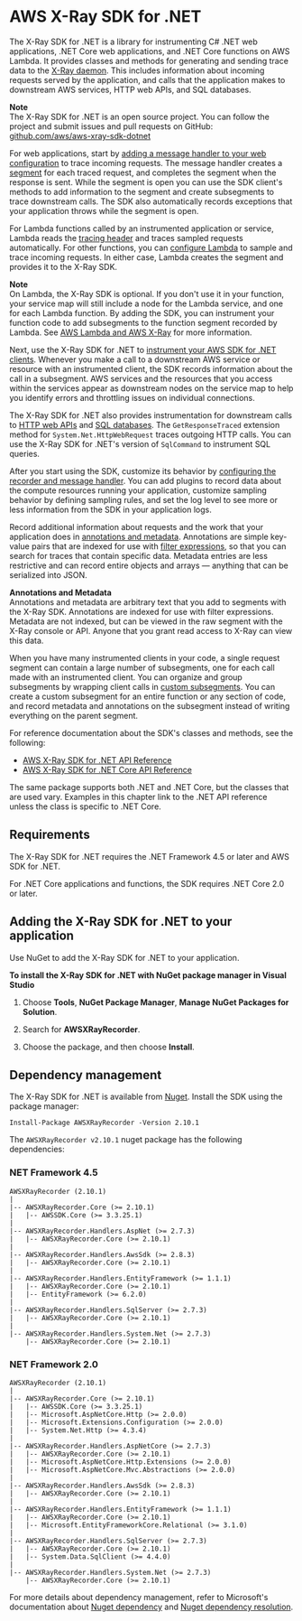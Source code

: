 # AWS X\-Ray SDK for \.NET<a name="xray-sdk-dotnet"></a>

The X\-Ray SDK for \.NET is a library for instrumenting C\# \.NET web applications, \.NET Core web applications, and \.NET Core functions on AWS Lambda\. It provides classes and methods for generating and sending trace data to the [X\-Ray daemon](xray-daemon.md)\. This includes information about incoming requests served by the application, and calls that the application makes to downstream AWS services, HTTP web APIs, and SQL databases\.

**Note**  
The X\-Ray SDK for \.NET is an open source project\. You can follow the project and submit issues and pull requests on GitHub: [github\.com/aws/aws\-xray\-sdk\-dotnet](https://github.com/aws/aws-xray-sdk-dotnet)

For web applications, start by [adding a message handler to your web configuration](xray-sdk-dotnet-messagehandler.md) to trace incoming requests\. The message handler creates a [segment](xray-concepts.md#xray-concepts-segments) for each traced request, and completes the segment when the response is sent\. While the segment is open you can use the SDK client's methods to add information to the segment and create subsegments to trace downstream calls\. The SDK also automatically records exceptions that your application throws while the segment is open\.

For Lambda functions called by an instrumented application or service, Lambda reads the [tracing header](xray-concepts.md#xray-concepts-tracingheader) and traces sampled requests automatically\. For other functions, you can [configure Lambda](xray-services-lambda.md) to sample and trace incoming requests\. In either case, Lambda creates the segment and provides it to the X\-Ray SDK\.

**Note**  
On Lambda, the X\-Ray SDK is optional\. If you don't use it in your function, your service map will still include a node for the Lambda service, and one for each Lambda function\. By adding the SDK, you can instrument your function code to add subsegments to the function segment recorded by Lambda\. See [AWS Lambda and AWS X\-Ray](xray-services-lambda.md) for more information\.

Next, use the X\-Ray SDK for \.NET to [instrument your AWS SDK for \.NET clients](xray-sdk-dotnet-sdkclients.md)\. Whenever you make a call to a downstream AWS service or resource with an instrumented client, the SDK records information about the call in a subsegment\. AWS services and the resources that you access within the services appear as downstream nodes on the service map to help you identify errors and throttling issues on individual connections\.

The X\-Ray SDK for \.NET also provides instrumentation for downstream calls to [HTTP web APIs](xray-sdk-dotnet-httpclients.md) and [SQL databases](xray-sdk-dotnet-sqlqueries.md)\. The `GetResponseTraced` extension method for `System.Net.HttpWebRequest` traces outgoing HTTP calls\. You can use the X\-Ray SDK for \.NET's version of `SqlCommand` to instrument SQL queries\.

After you start using the SDK, customize its behavior by [configuring the recorder and message handler](xray-sdk-dotnet-configuration.md)\. You can add plugins to record data about the compute resources running your application, customize sampling behavior by defining sampling rules, and set the log level to see more or less information from the SDK in your application logs\.

Record additional information about requests and the work that your application does in [annotations and metadata](xray-sdk-dotnet-segment.md)\. Annotations are simple key\-value pairs that are indexed for use with [filter expressions](xray-console-filters.md), so that you can search for traces that contain specific data\. Metadata entries are less restrictive and can record entire objects and arrays — anything that can be serialized into JSON\.

**Annotations and Metadata**  
Annotations and metadata are arbitrary text that you add to segments with the X\-Ray SDK\. Annotations are indexed for use with filter expressions\. Metadata are not indexed, but can be viewed in the raw segment with the X\-Ray console or API\. Anyone that you grant read access to X\-Ray can view this data\.

When you have many instrumented clients in your code, a single request segment can contain a large number of subsegments, one for each call made with an instrumented client\. You can organize and group subsegments by wrapping client calls in [custom subsegments](xray-sdk-dotnet-subsegments.md)\. You can create a custom subsegment for an entire function or any section of code, and record metadata and annotations on the subsegment instead of writing everything on the parent segment\.

For reference documentation about the SDK's classes and methods, see the following:
+ [AWS X\-Ray SDK for \.NET API Reference](https://docs.aws.amazon.com//xray-sdk-for-dotnet/latest/reference)
+ [AWS X\-Ray SDK for \.NET Core API Reference](https://docs.aws.amazon.com//xray-sdk-for-dotnetcore/latest/reference)

The same package supports both \.NET and \.NET Core, but the classes that are used vary\. Examples in this chapter link to the \.NET API reference unless the class is specific to \.NET Core\.

## Requirements<a name="xray-sdk-requirements"></a>

The X\-Ray SDK for \.NET requires the \.NET Framework 4\.5 or later and AWS SDK for \.NET\.

For \.NET Core applications and functions, the SDK requires \.NET Core 2\.0 or later\.

## Adding the X\-Ray SDK for \.NET to your application<a name="xray-sdk-dotnet-dependencies"></a>

Use NuGet to add the X\-Ray SDK for \.NET to your application\.

**To install the X\-Ray SDK for \.NET with NuGet package manager in Visual Studio**

1. Choose **Tools**, **NuGet Package Manager**, **Manage NuGet Packages for Solution**\.

1. Search for **AWSXRayRecorder**\.

1. Choose the package, and then choose **Install**\.

## Dependency management<a name="xray-sdk-dotnet-dependencies"></a>

The X\-Ray SDK for \.NET is available from [Nuget](https://www.nuget.org/packages/AWSXRayRecorder/)\. Install the SDK using the package manager:

```
Install-Package AWSXRayRecorder -Version 2.10.1
```

The `AWSXRayRecorder v2.10.1` nuget package has the following dependencies:

### NET Framework 4\.5<a name="xray-sdk-dotnet-dependencies-4.5"></a>

```
AWSXRayRecorder (2.10.1)
|
|-- AWSXRayRecorder.Core (>= 2.10.1)
|   |-- AWSSDK.Core (>= 3.3.25.1)
|      
|-- AWSXRayRecorder.Handlers.AspNet (>= 2.7.3)
|   |-- AWSXRayRecorder.Core (>= 2.10.1)
|
|-- AWSXRayRecorder.Handlers.AwsSdk (>= 2.8.3)
|   |-- AWSXRayRecorder.Core (>= 2.10.1)
|
|-- AWSXRayRecorder.Handlers.EntityFramework (>= 1.1.1)
|   |-- AWSXRayRecorder.Core (>= 2.10.1)
|   |-- EntityFramework (>= 6.2.0)
|
|-- AWSXRayRecorder.Handlers.SqlServer (>= 2.7.3)
|   |-- AWSXRayRecorder.Core (>= 2.10.1)
|
|-- AWSXRayRecorder.Handlers.System.Net (>= 2.7.3)
    |-- AWSXRayRecorder.Core (>= 2.10.1)
```

### NET Framework 2\.0<a name="xray-sdk-dotnet-dependencies-2.0"></a>

```
AWSXRayRecorder (2.10.1)
|
|-- AWSXRayRecorder.Core (>= 2.10.1)
|   |-- AWSSDK.Core (>= 3.3.25.1)
|   |-- Microsoft.AspNetCore.Http (>= 2.0.0)
|   |-- Microsoft.Extensions.Configuration (>= 2.0.0)
|   |-- System.Net.Http (>= 4.3.4)
|      
|-- AWSXRayRecorder.Handlers.AspNetCore (>= 2.7.3)
|   |-- AWSXRayRecorder.Core (>= 2.10.1)
|   |-- Microsoft.AspNetCore.Http.Extensions (>= 2.0.0)
|   |-- Microsoft.AspNetCore.Mvc.Abstractions (>= 2.0.0)
|
|-- AWSXRayRecorder.Handlers.AwsSdk (>= 2.8.3)
|   |-- AWSXRayRecorder.Core (>= 2.10.1)
|
|-- AWSXRayRecorder.Handlers.EntityFramework (>= 1.1.1)
|   |-- AWSXRayRecorder.Core (>= 2.10.1)
|   |-- Microsoft.EntityFrameworkCore.Relational (>= 3.1.0)
|
|-- AWSXRayRecorder.Handlers.SqlServer (>= 2.7.3)
|   |-- AWSXRayRecorder.Core (>= 2.10.1)
|   |-- System.Data.SqlClient (>= 4.4.0)
|
|-- AWSXRayRecorder.Handlers.System.Net (>= 2.7.3)
    |-- AWSXRayRecorder.Core (>= 2.10.1)
```

For more details about dependency management, refer to Microsoft's documentation about [Nuget dependency](https://docs.microsoft.com/en-us/dotnet/standard/library-guidance/dependencies) and [Nuget dependency resolution](https://docs.microsoft.com/en-us/nuget/concepts/dependency-resolution)\.